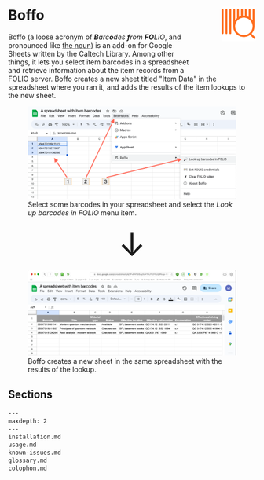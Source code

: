 # Boffo<img width="70em" align="right" style="display: block; margin: auto auto 2em 2em"  src="_static/media/boffo-icon.svg"  alt="Boffo logo" title="Boffo logo. Artwork originally by Utkarsh Verma, https://github.com/n3r4zzurr0">

Boffo (a loose acronym of _**B**arc**o**des **f**rom **FO**LIO_, and pronounced like [the noun](https://en.wiktionary.org/wiki/boffo)) is an add-on for Google Sheets written by the Caltech Library. Among other things, it lets you select item barcodes in a spreadsheet and retrieve information about the item records from a FOLIO server. Boffo creates a new sheet titled "Item Data" in the spreadsheet where you ran it, and adds the results of the item lookups to the new sheet.

<figure>
<img class="shadow border" width="800px" src="_static/media/invoking-look-up-barcodes.png" alt="Screenshot of spreadsheet with Boffo">
<figcaption>Select some barcodes in your spreadsheet and select the <em>Look up barcodes in FOLIO</em> menu item.
</figcaption>
</figure>

<figure>
<p align="center">
<span style="font-size: 50pt">&darr;</span>
</p>
</figure>

<figure>
<img class="shadow border" width="800px" src="_static/media/sample-output.png" alt="Screenshot of sample results from Boffo">
<figcaption>Boffo creates a new sheet in the same spreadsheet with the results of the lookup.</figcaption>
</figure>


## Sections

```{toctree}
---
maxdepth: 2
---
installation.md
usage.md
known-issues.md
glossary.md
colophon.md
```
